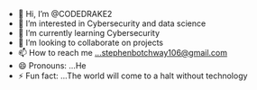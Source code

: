 - 👋 Hi, I’m @CODEDRAKE2
- 👀 I’m interested in Cybersecurity and data science
- 🌱 I’m currently learning Cybersecurity
- 💞️ I’m looking to collaborate on projects
- 📫 How to reach me ...stephenbotchway106@gmail.com
- 😄 Pronouns: ...He
- ⚡ Fun fact: ...The world will come to a halt without technology

<!---
CODEDRAKE2/CODEDRAKE2 is a ✨ special ✨ repository because its `README.md` (this file) appears on your GitHub profile.
You can click the Preview link to take a look at your changes.
--->
